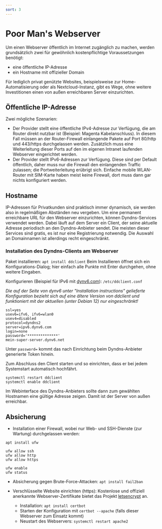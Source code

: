 ```yaml
---
sort: 3
---
```


# Poor Man's Webserver

Um einen Webserver öffentlich im Internet zugänglich zu machen, werden grundsätzlich zwei für gewöhnlich kostenpflichtige Voraussetzungen benötigt:
- eine öffentliche IP-Adresse
- ein Hostname mit offizieller Domain

Für lediglich privat genützte Websites, beispielsweise zur Home-Automatisierung oder als Nextcloud-Instanz, gibt es Wege, ohne weitere Investitionen einen von außen erreichbaren Server einzurichten.

## Öffentliche IP-Adresse
Zwei mögliche Szenarien:
- Der Provider stellt eine öffentliche IPv4-Adresse zur Verfügung, die am Router direkt nutzbar ist (Beispiel: Magenta Kabelanschluss). In diesem Fall müssen an der Router-Firewall einlangende Pakete auf Port 80/http und 443/https durchgelassen werden. Zusätzlich muss eine Weiterleitung dieser Ports auf den im eigenen Intranet laufenden Webserver eingerichtet werden.
- Der Provider stellt IPv6-Adressen zur Verfügung. Diese sind per Default öffentlich, daher muss nur die Firewall den einlangenden Traffic zulassen; die Portweiterleitung erübrigt sich. Einfache mobile WLAN-Router mit SIM-Karte haben meist keine Firewall, dort muss dann gar nichts konfiguriert werden.

## Hostname
IP-Adressen für Privatkunden sind praktisch immer dynamisch, sie werden also in regelmäßigen Abständen neu vergeben. Um eine permanent erreichbare URL für den Webserver einzurichten, können Dyndns-Services verwendet werden. Dabei läuft auf dem Server ein Client, der seine aktuelle Adresse periodisch an den Dyndns-Anbieter sendet. Die meisten dieser Services sind gratis, es ist nur eine Registrierung notwendig. Die Auswahl an Domainnamen ist allerdings recht eingeschränkt.

### Installation des Dyndns-Clients am Webserver
Paket installieren: `apt install ddclient` Beim Installieren öffnet sich ein Konfigurations-Dialog; hier einfach alle Punkte mit Enter durchgehen, ohne weitere Eingaben.

Konfigurieren (Beispiel für IPv6 mit [dynv6.com](https://dynv6.com)): `/etc/ddclient.conf`

*Die auf der Seite von dynv6 unter "Installation instructions" gelieferte Konfiguration bezieht sich auf eine ältere Version von ddclient und funktioniert mit der aktuellen (unter Debian 12) nur eingeschränkt!*

```
ssl=yes
usev6=ifv6, ifv6=wlan0
usev4=disabled
protocol=dyndns2 
server=ipv6.dynv6.com 
login=none 
password='**************' 
mein-super-server.dynv6.net

```
Unter `password=` kommt das nach Einrichtung beim Dyndns-Anbieter generierte Token hinein.

Zum Abschluss den Client starten und  so einrichten, dass er bei jedem Systemstart automatisch hochfährt. 
```
systemctl restart ddclient
systemctl enable ddclient
```

Im Webinterface des Dyndns-Anbieters sollte dann zum gewählten Hostnamen eine gültige Adresse zeigen. Damit ist der Server von außen erreichbar.

## Absicherung
- Installation einer Firewall, wobei nur Web- und SSH-Dienste (zur Wartung) durchgelassen werden:
  
```
apt install ufw

ufw allow ssh
ufw allow http
ufw allow https

ufw enable
ufw status
```
- Absicherung gegen Brute-Force-Attacken: `apt install fail2ban`

- Verschlüsselte Website einrichten (https):
  Kostenlose und offiziell anerkannte Webserver-Zertifikate bietet das Projekt [letsencrypt](https://letsencrypt.org/) an. 
  - Installation: `apt install certbot`
  - Starten der Konfiguration mit `certbot --apache` (falls dieser Webserver zum Einsatz kommt)
  - Neustart des Webservers: `systemctl restart apache2`





